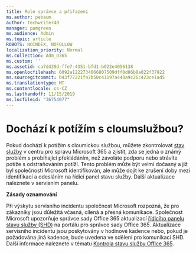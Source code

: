```yaml
---
title: Role správce a přiřazení
ms.author: pebaum
author: Techwriter40
manager: pamgreen
ms.audience: Admin
ms.topic: article
ROBOTS: NOINDEX, NOFOLLOW
localization_priority: Normal
ms.collection: Adm_O365
ms.custom: ''
ms.assetid: ca7d439d-ffe7-4351-bfd1-b022e4056138
ms.openlocfilehash: 6092a1222734666807509dff0d86b8a822f37922
ms.sourcegitcommit: b43f77221f47b50c41197a448a9c26c423ce1ad5
ms.translationtype: MT
ms.contentlocale: cs-CZ
ms.lasthandoff: 11/15/2019
ms.locfileid: "36754077"
---
```

# <a name="experiencing-problems-with-a-cloud-service"></a>Dochází k potížím s cloumslužbou?

Pokud dochází k potížím s cloumickou službou, můžete zkontrolovat [stav služby](https://admin.microsoft.com/AdminPortal/Home#/servicehealth) v centru pro správu Microsoft 365 a zjistit, zda se jedná o známý problém s probíhající překládáním, než zavoláte podporu nebo strávíte potíže s odstraňováním potíží. Tento problém může být velmi dočasný a již byl společností Microsoft identifikován, ale může dojít ke zrušení doby mezi identifikací a odesláním na řídicí panel stavu služby. Další aktualizace naleznete v servisním panelu.

**Zásady oznamování**

Při výskytu servisního incidentu společnost Microsoft rozpozná, že pro zákazníky jsou důležitá včasná, cílená a přesná komunikace. Společnost Microsoft upozorňuje správce sady Office 365 aktualizací [řídicího panelu stavu služby (SHD)](https://admin.microsoft.com/AdminPortal/Home#/servicehealth) na portálu pro správce sady Office 365. Aktualizace servisního incidentu jsou poskytovány v hodinové kadence nebo, pokud je požadována jiná kadence, bude uvedena ve sdělení pro komunikaci SHD. Další informace naleznete v tématu [Kontrola stavu služby Office 365](https://docs.microsoft.com/office365/enterprise/view-service-health).

